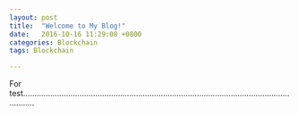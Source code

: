 ```yaml
---
layout: post
title:  "Welcome to My Blog!"
date:   2016-10-16 11:29:08 +0800
categories: Blockchain
tags: Blockchain

---
```


For test.................................................................................................................................